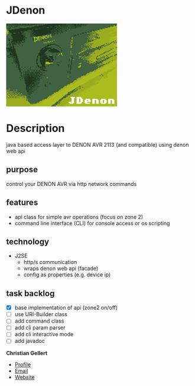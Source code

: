 # JDenon
![LOGO](img/JDenonLogo.jpg)

# Description 
java based access layer to DENON AVR 2113 (and compatible) using denon web api

## purpose
control your DENON AVR via http network commands
	
## features
* api class for simple avr operations (focus on zone 2)
* command line interface (CLI) for console access or os scripting
	
## technology
* J2SE
	* http/s communication
	* wraps denon web api (facade)
	* config as properties (e.g. device ip)

## task backlog
- [x] base implementation of api (zone2 on/off)
- [ ] use URI-Builder class
- [ ] add command class
- [ ] add cli param parser
- [ ] add cli interactive mode
- [ ] add javadoc

**Christian Gellert**

- [Profile](https://github.com/fuerchtegottt "Christian Gellert")
- [Email](mailto:christian.gellert@web.de?subject=Hi% "Hi!")
- [Website](http://www.g3ll3rt.de "Welcome")
